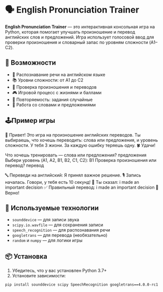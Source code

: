 # 🗣️ English Pronunciation Trainer

**English Pronunciation Trainer** — это интерактивная консольная игра на Python, которая помогает улучшать произношение и перевод английских слов и предложений. Игра использует голосовой ввод для проверки произношения и словарный запас по уровням сложности (A1–C2).

## 🚀 Возможности

- 🎤 Распознавание речи на английском языке
- 📚 Уровни сложности: от A1 до C2
- 🧠 Проверка произношения и переводов
- 🎮 Игровой процесс с жизнями и баллами
- 🔁 Повторяемость: задания случайные
- 💬 Работа со словами и предложениями

## 🕹️Пример игры

👋 Привет! Это игра на произношение английских переводов.
Ты выбираешь, что хочешь переводить: слова или предложения, и уровень сложности.
У тебя 3 жизни. За каждую ошибку теряешь одну. 🍀 Удачи!

Что хочешь тренировать — слова или предложения? предложения
Выбери уровень (A1, A2, B1, B2, C1, C2): B1
Проверка произношения или перевод? перевод

🔤 Переведи на английский: Я принял важное решение.
🎙 Запись началась. Говори, у тебя есть 10 секунд!
📢 Ты сказал: i made an important decision
✅ Правильный перевод: i made an important decision
🎉 Верно!

## 🧩 Используемые технологии

- `sounddevice` — для записи звука
- `scipy.io.wavfile` — для сохранения записи
- `speech_recognition` — для распознавания речи
- `googletrans` — для перевода (необязательно)
- `random` и `numpy` — для логики игры

## 📦 Установка

1. Убедитесь, что у вас установлен Python 3.7+
2. Установите зависимости:

```bash
pip install sounddevice scipy SpeechRecognition googletrans==4.0.0-rc1
